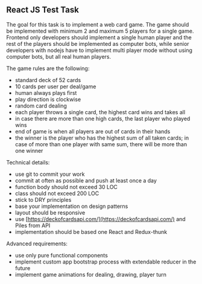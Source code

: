  
## React JS Test Task
The goal for this task is to implement a web card game.
The game should be implemented with minimum 2 and maximum 5 players for a single game. Frontend only developers should implement a single human player and the rest of the players should be implemented as computer bots, while senior developers with nodejs have to implement multi player mode without using computer bots, but all real human players.

The game rules are the following:
- standard deck of 52 cards
- 10 cards per user per deal/game
- human always plays first
- play direction is clockwise
- random card dealing
- each player throws a single card, the highest card wins and takes all
- in case there are more than one high cards, the last player who played wins
- end of game is when all players are out of cards in their hands
- the winner is the player who has the highest sum of all taken cards; in case of more than one player with same sum, there will be more than one winner

Technical details:
- use git to commit your work
- commit at often as possible and push at least once a day
- function body should not exceed 30 LOC
- class should not exceed 200 LOC
- stick to DRY principles
- base your implementation on design patterns
- layout should be responsive
- use [https://deckofcardsapi.com/](https://deckofcardsapi.com/) and Piles from API
- implementation should be based one React and Redux-thunk

Advanced requirements:
- use only pure functional components
- implement custom app bootstrap process with extendable reducer in the future
- implement game animations for dealing, drawing, player turn
